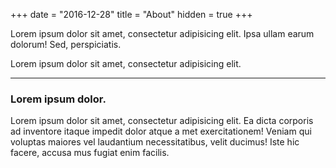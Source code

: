 +++
date = "2016-12-28"
title = "About"
hidden = true
+++

Lorem ipsum dolor sit amet, consectetur adipisicing elit. Ipsa ullam earum dolorum! Sed, perspiciatis.

Lorem ipsum dolor sit amet, consectetur adipisicing elit.

***

### Lorem ipsum dolor.

Lorem ipsum dolor sit amet, consectetur adipisicing elit. Ea dicta corporis ad inventore itaque impedit dolor atque a
met exercitationem! Veniam qui voluptas maiores vel laudantium necessitatibus, velit ducimus! Iste hic facere, accusa
mus fugiat enim facilis.
